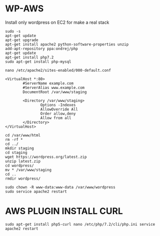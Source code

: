 # WP-AWS
Install only wordpress on EC2 for make a real stack

```
sudo -s
apt-get update
apt-get upgrade
apt-get install apache2 python-software-properties unzip
add-apt-repository ppa:ondrej/php
apt-get update
apt-get install php7.2
sudo apt-get install php-mysql

nano /etc/apache2/sites-enabled/000-default.conf
```
```
<VirtualHost *:80>
        #ServerName example.com
        #ServerAlias www.example.com
        DocumentRoot /var/www/staging

        <Directory /var/www/staging>
                Options -Indexes
                AllowOverride All
                Order allow,deny
                Allow from all
        </Directory>
</VirtualHost>
```
```
cd /var/www/html
rm -rf *
cd ../
mkdir staging
cd staging
wget https://wordpress.org/latest.zip
unzip latest.zip
cd wordpress/
mv * /var/www/staging
cd ..
rmdir wordpress/

sudo chown -R www-data:www-data /var/www/wordpress
sudo service apache2 restart
```

# AWS PLUGIN INSTALL CURL
``
sudo apt-get install php5-curl
nano /etc/php/7.2/cli/php.ini
service apache2 restart
``
